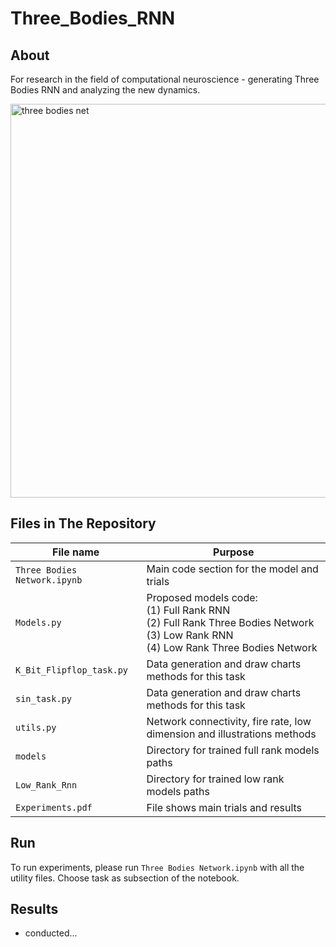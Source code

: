 # Three_Bodies_RNN

## About
For research in the field of computational neuroscience - generating Three Bodies RNN and analyzing the new dynamics.

<img width="630" alt="three bodies net" src="https://github.com/gilad-altshuler/Three_Bodies_RNN/assets/119232867/57a59d0a-ecc1-474a-aa9d-9f4480d78ff4">



## Files in The Repository

|File name         | Purpose |
|----------------------|------|
|`Three Bodies Network.ipynb`|Main code section for the model and trials|
|`Models.py`|Proposed models code: <br> (1) Full Rank RNN <br> (2) Full Rank Three Bodies Network <br> (3) Low Rank RNN <br> (4) Low Rank Three Bodies Network|
|`K_Bit_Flipflop_task.py`|Data generation and draw charts methods for this task|
|`sin_task.py`|Data generation and draw charts methods for this task|
|`utils.py`|Network connectivity, fire rate, low dimension and illustrations methods|
|`models`|Directory for trained full rank models paths|
|`Low_Rank_Rnn`|Directory for trained low rank models paths|
|`Experiments.pdf`|File shows main trials and results|

## Run

To run experiments, please run `Three Bodies Network.ipynb` with all the utility files.
Choose task as subsection of the notebook. 

## Results

- conducted...
